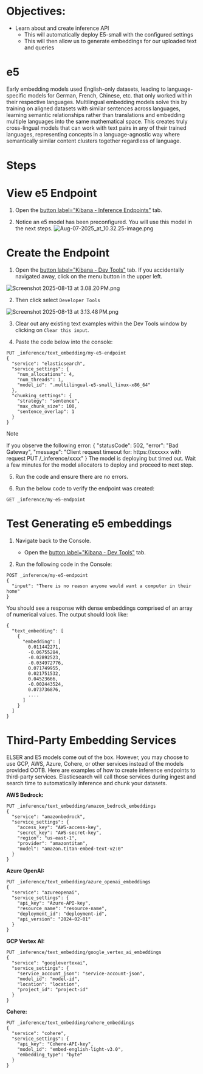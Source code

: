 
# Objectives:
- Learn about and create inference API
  - This will automatically deploy E5-small with the configured settings
  - This will then allow us to generate embeddings for our uploaded text and queries

# e5

Early embedding models used English-only datasets, leading to language-specific models for German, French, Chinese, etc. that only worked within their respective languages. Multilingual embedding models solve this by training on aligned datasets with similar sentences across languages, learning semantic relationships rather than translations and embedding multiple languages into the same mathematical space. This creates truly cross-lingual models that can work with text pairs in any of their trained languages, representing concepts in a language-agnostic way where semantically similar content clusters together regardless of language.

# Steps

View e5 Endpoint
===

1. Open the [button label="Kibana - Inference Endpoints"](tab-0) tab.

2. Notice an e5 model has been preconfigured. You will use this model in the next steps.
![Aug-07-2025_at_10.32.25-image.png](https://play.instruqt.com/assets/tracks/fxsnxnkagvwd/02aa3c64195fe25b750a2a2974e36f44/assets/Aug-07-2025_at_10.32.25-image.png)

Create the Endpoint
===

1. Open the [button label="Kibana - Dev Tools"](tab-1) tab. If you accidentally navigated away, click on the menu button in the upper left.

![Screenshot 2025-08-13 at 3.08.20 PM.png](https://play.instruqt.com/assets/tracks/fxsnxnkagvwd/a35ce778df802c8f9e1fede15f4329d2/assets/Screenshot%202025-08-13%20at%203.08.20%E2%80%AFPM.png)

2. Then click select `Developer Tools`

![Screenshot 2025-08-13 at 3.13.48 PM.png](https://play.instruqt.com/assets/tracks/fxsnxnkagvwd/d88049bd9d02f9ff470e5b904f1e456f/assets/Screenshot%202025-08-13%20at%203.13.48%E2%80%AFPM.png)

3. Clear out any existing text examples within the Dev Tools window by clicking on `Clear this input`.

4. Paste the code below into the console:
```
PUT _inference/text_embedding/my-e5-endpoint
{
  "service": "elasticsearch",
  "service_settings": {
    "num_allocations": 4,
    "num_threads": 1,
    "model_id": ".multilingual-e5-small_linux-x86_64"
  },
  "chunking_settings": {
    "strategy": "sentence",
    "max_chunk_size": 100,
    "sentence_overlap": 1
  }
}
```

> [!NOTE]
> If you observe the following error:
> {
>   "statusCode": 502,
>   "error": "Bad Gateway",
>   "message": "Client request timeout for: https://xxxxxx with request PUT /_inference/xxxx"
> }
> The model is deploying but timed out. Wait a few minutes for the model allocators to deploy and proceed to next step.

5. Run the code and ensure there are no errors.

6. Run the below code to verify the endpoint was created:
```
GET _inference/my-e5-endpoint
```

Test Generating e5 embeddings
===

1. Navigate back to the Console.
   - Open the [button label="Kibana - Dev Tools"](tab-1) tab.

2. Run the following code in the Console:
```
POST _inference/my-e5-endpoint
{
  "input": "There is no reason anyone would want a computer in their home"
}
```

You should see a response with dense embeddings comprised of an array of numerical values.
The output should look like:
```nocopy
{
  "text_embedding": [
    {
      "embedding": [
        0.011442271,
        -0.06755284,
        -0.02892523,
        -0.034972776,
        0.071749955,
        0.021751532,
        0.04523666,
        -0.002443524,
        0.073736876,
        ....
      ]
    }
  ]
}
```


Third-Party Embedding Services
===

ELSER and E5 models come out of the box. However, you may choose to use GCP, AWS, Azure, Cohere, or other services instead of the models provided OOTB. Here are examples of how to create inference endpoints to third-party services. Elasticsearch will call those services during ingest and search time to automatically inference and chunk your datasets.

**AWS Bedrock:**
```
PUT _inference/text_embedding/amazon_bedrock_embeddings
{
  "service": "amazonbedrock",
  "service_settings": {
    "access_key": "AWS-access-key",
    "secret_key": "AWS-secret-key",
    "region": "us-east-1",
    "provider": "amazontitan",
    "model": "amazon.titan-embed-text-v2:0"
  }
}
```

**Azure OpenAI:**
```
PUT _inference/text_embedding/azure_openai_embeddings
{
  "service": "azureopenai",
  "service_settings": {
    "api_key": "Azure-API-key",
    "resource_name": "resource-name",
    "deployment_id": "deployment-id",
    "api_version": "2024-02-01"
  }
}
```

**GCP Vertex AI:**
```
PUT _inference/text_embedding/google_vertex_ai_embeddings
{
  "service": "googlevertexai",
  "service_settings": {
    "service_account_json": "service-account-json",
    "model_id": "model-id",
    "location": "location",
    "project_id": "project-id"
  }
}
```

**Cohere:**
```
PUT _inference/text_embedding/cohere_embeddings
{
  "service": "cohere",
  "service_settings": {
    "api_key": "Cohere-API-key",
    "model_id": "embed-english-light-v3.0",
    "embedding_type": "byte"
  }
}
```
